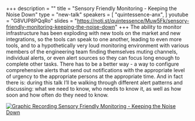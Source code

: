 +++
description = ""
title = "Sensory Friendly Monitoring - Keeping the Noise Down"
type = "new-talk"
speakers = [
        "quintessence-anx",
]
youtube = "G8VUP8PQqRo"
slides = "https://noti.st/quintessence/Muw5Fk/sensory-friendly-monitoring-keeping-the-noise-down"
+++
The ability to monitor infrastructure has been exploding with new tools on the market and new integrations, so the tools can speak to one another, leading to even more tools, and to a hypothetically very loud monitoring environment with various members of the engineering team finding themselves muting channels, individual alerts, or even alert sources so they can focus long enough to complete other tasks. There has to be a better way - a way to configure comprehensive alerts that send out notifications with the appropriate level of urgency to the appropriate persons at the appropriate time. And in fact there is: during this talk I’ll be walking through different alert patterns and discussing: what we need to know, who needs to know it, as well as how soon and how often do they need to know.

<a href="https://assets.devopsdays.org/events/2019/toronto/QuintessenceAnx_Sensory_Lg.jpg" target="_blank"><img src="https://assets.devopsdays.org/events/2019/toronto/QuintessenceAnx_Sensory.png" alt="Graphic Recording Sensory Friendly Monitoring - Keeping the Noise Down" /></a>